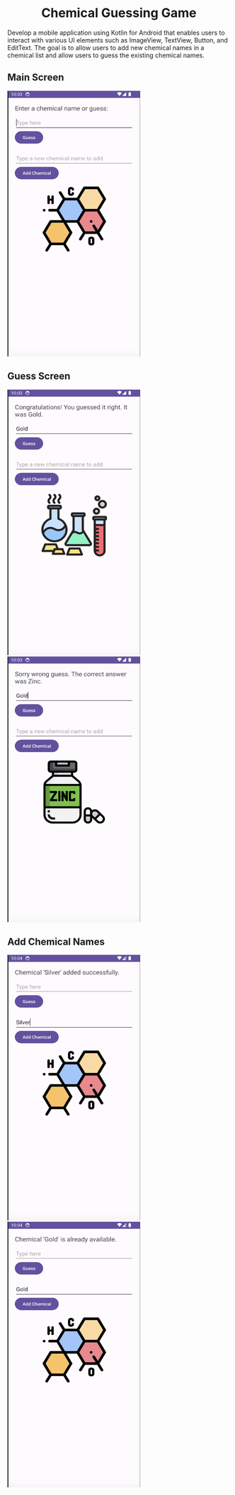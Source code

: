 <h1 align="center">Chemical Guessing Game</h1>

Develop a mobile application using Kotlin for Android that enables users to interact with various UI elements such as ImageView, TextView, Button, and EditText. The goal is to allow users to add new chemical names in a chemical list and allow users to guess the existing chemical names.


## Main Screen
<img src="https://github.com/jekeytimoy29/ChemicalGuessingGame/blob/master/screenshots/main_screen.png" height="600" width="300" />

## Guess Screen
<div>
  <img src="https://github.com/jekeytimoy29/ChemicalGuessingGame/blob/master/screenshots/correct_guess.png" height="600" width="300" />
  <img src="https://github.com/jekeytimoy29/ChemicalGuessingGame/blob/master/screenshots/wrong_guess.png" height="600" width="300" />
</div>

## Add Chemical Names
<div>
  <img src="https://github.com/jekeytimoy29/ChemicalGuessingGame/blob/master/screenshots/added_success.png" height="600" width="300" />
  <img src="https://github.com/jekeytimoy29/ChemicalGuessingGame/blob/master/screenshots/already_available.png" height="600" width="300" />
</div>

